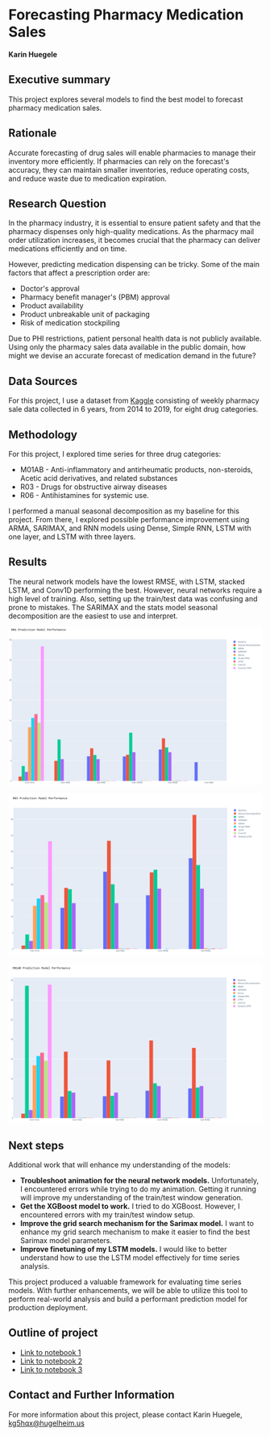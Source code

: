 # Forecasting Pharmacy Medication Sales

**Karin Huegele**

## Executive summary
This project explores several models to find the best model to forecast pharmacy medication sales.

## Rationale
Accurate forecasting of drug sales will enable pharmacies to manage their inventory more efficiently. If pharmacies can rely on the forecast's accuracy, they can maintain smaller inventories, reduce operating costs, and reduce waste due to medication expiration.

## Research Question
In the pharmacy industry, it is essential to ensure patient safety and that the pharmacy dispenses only high-quality medications. As the pharmacy mail order utilization increases, it becomes crucial that the pharmacy can deliver medications efficiently and on time.  

However, predicting medication dispensing can be tricky. Some of the main factors that affect a prescription order are:
* Doctor's approval
* Pharmacy benefit manager's (PBM) approval
* Product availability
* Product unbreakable unit of packaging
* Risk of medication stockpiling

Due to PHI restrictions, patient personal health data is not publicly available. Using only the pharmacy sales data available in the public domain, how might we devise an accurate forecast of medication demand in the future?

## Data Sources
For this project, I use a dataset from [Kaggle](https://www.kaggle.com/datasets/milanzdravkovic/pharma-sales-data) consisting of weekly pharmacy sale data collected in 6 years, from 2014 to 2019, for eight drug categories.

## Methodology
For this project, I explored time series for three drug categories:
* M01AB - Anti-inflammatory and antirheumatic products, non-steroids, Acetic acid derivatives, and related substances
* R03 - Drugs for obstructive airway diseases
* R06 - Antihistamines for systemic use.

I performed a manual seasonal decomposition as my baseline for this project. From there, I explored possible performance improvement using ARMA, SARIMAX, and RNN models using Dense, Simple RNN, LSTM with one layer, and LSTM with three layers.

## Results
The neural network models have the lowest RMSE, with LSTM, stacked LSTM, and Conv1D performing the best. However, neural networks require a high level of training. Also, setting up the train/test data was confusing and prone to mistakes. The SARIMAX and the stats model seasonal decomposition are the easiest to use and interpret. 

![Alt text](/notebook/R06-prediction-performance.png)

![Alt text](/notebook/R03-prediction-performance.png)

![Alt text](/notebook/M01AB-prediction-performance.png)

## Next steps
Additional work that will enhance my understanding of the models:
* **Troubleshoot animation for the neural network models.**  Unfortunately, I encountered errors while trying to do my animation. Getting it running will improve my understanding of the train/test window generation.
* **Get the XGBoost model to work.**  I tried to do XGBoost. However, I encountered errors with my train/test window setup.
* **Improve the grid search mechanism for the Sarimax model.**  I want to enhance my grid search mechanism to make it easier to find the best Sarimax model parameters.
* **Improve finetuning of my LSTM models.** I would like to better understand how to use the LSTM model effectively for time series analysis.

This project produced a valuable framework for evaluating time series models. With further enhancements, we will be able to utilize this tool to perform real-world analysis and build a performant prediction model for production deployment.

## Outline of project

- [Link to notebook 1]()
- [Link to notebook 2]()
- [Link to notebook 3]()


## Contact and Further Information
For more information about this project, please contact Karin Huegele, kg5hqx@hugelheim.us
